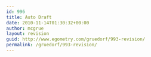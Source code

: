 ```yaml
---
id: 996
title: Auto Draft
date: 2010-11-14T01:30:32+00:00
author: mcgrue
layout: revision
guid: http://www.egometry.com/gruedorf/993-revision/
permalink: /gruedorf/993-revision/
---
```

